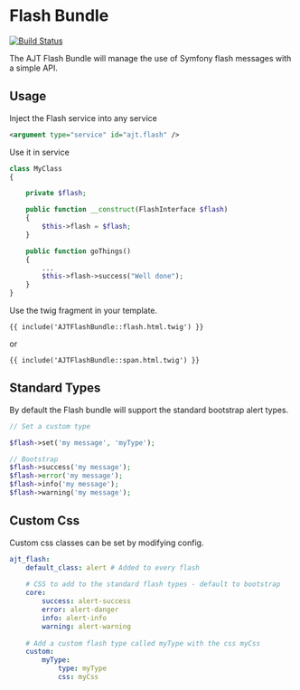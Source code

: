 Flash Bundle
============

[![Build Status](https://travis-ci.org/andrewtarry/ajt-flashbundle.png?branch=master)](https://travis-ci.org/andrewtarry/ajt-flashbundle)

The AJT Flash Bundle will manage the use of Symfony flash messages with a simple API.

Usage
-----

Inject the Flash service into any service

```XML
<argument type="service" id="ajt.flash" />
```

Use it in service

```PHP
class MyClass
{

    private $flash;

    public function __construct(FlashInterface $flash)
    {
        $this->flash = $flash;
    }

    public function goThings()
    {
        ...
        $this->flash->success("Well done");
    }
}
```


Use the twig fragment in your template.

```Twig
{{ include('AJTFlashBundle::flash.html.twig') }}
```
    
or 

```Twig
{{ include('AJTFlashBundle::span.html.twig') }}
```
	
Standard Types
----------------

By default the Flash bundle will support the standard bootstrap alert types.

```PHP
// Set a custom type

$flash->set('my message', 'myType');

// Bootstrap
$flash->success('my message');
$flash->error('my message');
$flash->info('my message');
$flash->warning('my message');
```
    
Custom Css
----------

Custom css classes can be set by modifying config. 

```YAML
ajt_flash:
	default_class: alert # Added to every flash
	
	# CSS to add to the standard flash types - default to bootstrap
	core:
		success: alert-success
		error: alert-danger
		info: alert-info
		warning: alert-warning
	
	# Add a custom flash type called myType with the css myCss
	custom:
		myType:
			type: myType
			css: myCss
```
